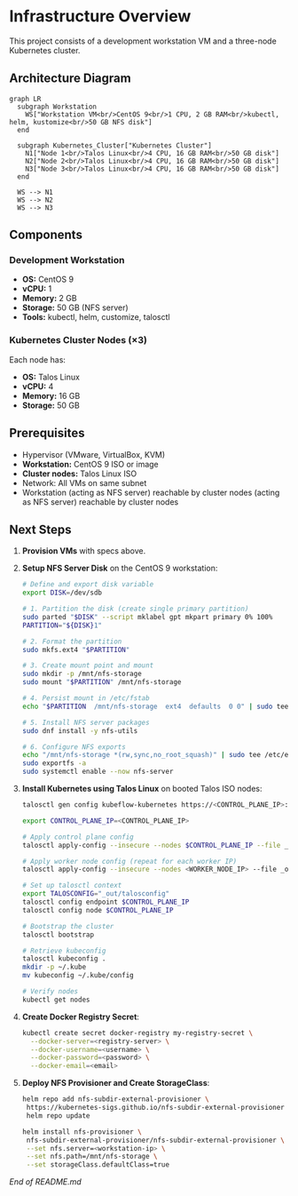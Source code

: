 # Infrastructure Overview

This project consists of a development workstation VM and a three-node Kubernetes cluster.

## Architecture Diagram

```mermaid
graph LR
  subgraph Workstation
    WS["Workstation VM<br/>CentOS 9<br/>1 CPU, 2 GB RAM<br/>kubectl, helm, kustomize<br/>50 GB NFS disk"]
  end

  subgraph Kubernetes_Cluster["Kubernetes Cluster"]
    N1["Node 1<br/>Talos Linux<br/>4 CPU, 16 GB RAM<br/>50 GB disk"]
    N2["Node 2<br/>Talos Linux<br/>4 CPU, 16 GB RAM<br/>50 GB disk"]
    N3["Node 3<br/>Talos Linux<br/>4 CPU, 16 GB RAM<br/>50 GB disk"]
  end

  WS --> N1
  WS --> N2
  WS --> N3
```

## Components

### Development Workstation

* **OS:** CentOS 9
* **vCPU:** 1
* **Memory:** 2 GB
* **Storage:** 50 GB (NFS server)
* **Tools:** kubectl, helm, customize, talosctl

### Kubernetes Cluster Nodes (×3)

Each node has:

* **OS:** Talos Linux
* **vCPU:** 4
* **Memory:** 16 GB
* **Storage:** 50 GB

## Prerequisites

* Hypervisor (VMware, VirtualBox, KVM)
* **Workstation:** CentOS 9 ISO or image
* **Cluster nodes:** Talos Linux ISO
* Network: All VMs on same subnet
* Workstation (acting as NFS server) reachable by cluster nodes (acting as NFS server) reachable by cluster nodes

## Next Steps

1. **Provision VMs** with specs above.

2. **Setup NFS Server Disk** on the CentOS 9 workstation:

   ```bash
   # Define and export disk variable
   export DISK=/dev/sdb

   # 1. Partition the disk (create single primary partition)
   sudo parted "$DISK" --script mklabel gpt mkpart primary 0% 100%
   PARTITION="${DISK}1"

   # 2. Format the partition
   sudo mkfs.ext4 "$PARTITION"

   # 3. Create mount point and mount
   sudo mkdir -p /mnt/nfs-storage
   sudo mount "$PARTITION" /mnt/nfs-storage

   # 4. Persist mount in /etc/fstab
   echo "$PARTITION  /mnt/nfs-storage  ext4  defaults  0 0" | sudo tee -a /etc/fstab

   # 5. Install NFS server packages
   sudo dnf install -y nfs-utils

   # 6. Configure NFS exports
   echo "/mnt/nfs-storage *(rw,sync,no_root_squash)" | sudo tee /etc/exports
   sudo exportfs -a
   sudo systemctl enable --now nfs-server
   ```

3. **Install Kubernetes using Talos Linux** on booted Talos ISO nodes:

   ```bash
   talosctl gen config kubeflow-kubernetes https://<CONTROL_PLANE_IP>:6443 --kubernetes-version 1.32.0 --output-dir _out
   
   export CONTROL_PLANE_IP=<CONTROL_PLANE_IP>

   # Apply control plane config
   talosctl apply-config --insecure --nodes $CONTROL_PLANE_IP --file _out/controlplane.yaml

   # Apply worker node config (repeat for each worker IP)
   talosctl apply-config --insecure --nodes <WORKER_NODE_IP> --file _out/worker.yaml

   # Set up talosctl context
   export TALOSCONFIG="_out/talosconfig"
   talosctl config endpoint $CONTROL_PLANE_IP
   talosctl config node $CONTROL_PLANE_IP

   # Bootstrap the cluster
   talosctl bootstrap

   # Retrieve kubeconfig
   talosctl kubeconfig .
   mkdir -p ~/.kube
   mv kubeconfig ~/.kube/config

   # Verify nodes
   kubectl get nodes
   ```

4. **Create Docker Registry Secret**:

   ```bash
   kubectl create secret docker-registry my-registry-secret \
     --docker-server=<registry-server> \
     --docker-username=<username> \
     --docker-password=<password> \
     --docker-email=<email>
   ```

5. **Deploy NFS Provisioner and Create StorageClass**:

   ```bash
   helm repo add nfs-subdir-external-provisioner \
    https://kubernetes-sigs.github.io/nfs-subdir-external-provisioner
    helm repo update

   helm install nfs-provisioner \
    nfs-subdir-external-provisioner/nfs-subdir-external-provisioner \
    --set nfs.server=<workstation-ip> \
    --set nfs.path=/mnt/nfs-storage \
    --set storageClass.defaultClass=true

   ```

*End of README.md*
